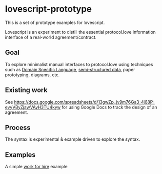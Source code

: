 # lovescript-prototype

This is a set of prototype examples for lovescript.

Lovescript is an experiment to distill the essential protocol.love information interface of a real-world agreement/contract.

## Goal

To explore minimalist manual interfaces to protocol.love using techniques such as
[Domain Specific Language](https://en.wikipedia.org/wiki/Domain-specific_language), 
[semi-structured data](https://en.wikipedia.org/wiki/Semi-structured_data),
paper prototyping, diagrams, etc.

## Existing work

See https://docs.google.com/spreadsheets/d/13gwZp_jv9m76Ga3-4j68P-evyVByZjawVAyH3TU4kyw for using Google Docs to track the design of an agreement.

## Process

The syntax is experimental & example driven to explore the syntax.

## Examples

A simple [work for hire](./examples/work-for-hire.example.lvs) example